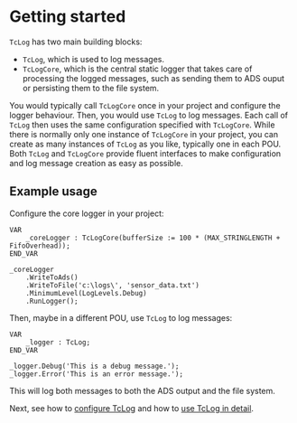 # Getting started
`TcLog` has two main building blocks:
- `TcLog`, which is used to log messages.  
- `TcLogCore`, which is the central static logger that takes care of processing the logged messages, such as sending them to ADS ouput or persisting them to the file system.

You would typically call `TcLogCore` once in your project and configure the logger behaviour. Then, you would use `TcLog` to log messages. Each call of `TcLog` then uses the same configuration specified with `TcLogCore`. While there is normally only one instance of `TcLogCore` in your project, you can create as many instances of `TcLog` as you like, typically one in each POU. Both `TcLog` and `TcLogCore` provide fluent interfaces to make configuration and log message creation as easy as possible.

## Example usage
Configure the core logger in your project:

```st
VAR
	_coreLogger : TcLogCore(bufferSize := 100 * (MAX_STRINGLENGTH + FifoOverhead));
END_VAR

_coreLogger
	.WriteToAds()
	.WriteToFile('c:\logs\', 'sensor_data.txt')
	.MinimumLevel(LogLevels.Debug)
	.RunLogger();
```

Then, maybe in a different POU, use `TcLog` to log messages:

```st
VAR
	_logger : TcLog;
END_VAR

_logger.Debug('This is a debug message.');	
_logger.Error('This is an error message.');		
```

This will log both messages to both the ADS output and the file system.

Next, see how to [configure TcLog](configuration.md) and how to [use TcLog in detail](logging.md).